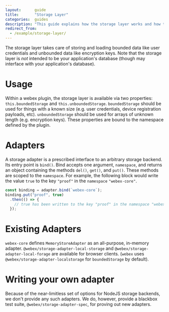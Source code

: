 ```yaml
---
layout:      guide
title:       "Storage Layer"
categories:  guides
description: "This guide explains how the storage layer works and how to write your own storage adapter"
redirect_from:
  - /example/storage-layer/
---
```


The storage layer takes care of storing and loading bounded data like user credentials and unbounded data like encryption keys. Note that the storage layer is *not* intended to be your application's database (though may interface with your application's database).

# Usage

Within a webex plugin, the storage layer is available via two properties: `this.boundedStorage` and `this.unboundedStorage`. `boundedStorage` should be used for things with a known size (e.g. user credentials, device registration payloads, etc). `unboundedStorage` should be used for arrays of unknown length (e.g. encryption keys). These properties are bound to the namespace defined by the plugin.

# Adapters

A storage adapter is a prescribed interface to an arbitrary storage backend. Its entry point is `bind()`. Bind accepts one argument, `namespace`, and returns an object containing the methods `del()`, `get()`, and `put()`. These methods are scoped to the `namespace`. For example, the following block would write the value `true` to the key `"proof"` in the `namespace` `"webex-core"`.

```javascript
const binding = adapter.bind(`webex-core`);
binding.put("proof", true)
  .then(() => {
    // true has been written to the key "proof" in the namespace "webex-core"
  });
```

# Existing Adapters

`webex-core` defines `MemoryStoreAdapter` as an all-purpose, in-memory adapter. `@webex/storage-adapter-local-storage` and `@webex/storage-adapter-local-forage` are available for browser clients. (`webex` uses `@webex/storage-adapter-localstorage` for `boundedStorage` by default).

# Writing your own adapter

Because of the near-limitless set of options for NodeJS storage backends, we don't provide any such adapters. We do, however, provide a blackbox test suite, `@webex/storage-adapter-spec`, for proving out new adapters.
